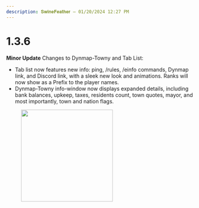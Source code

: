 ```yaml
---
description: 𝐒𝐰𝐢𝐧𝐞𝐅𝐞𝐚𝐭𝐡𝐞𝐫 — 01/20/2024 12:27 PM
---
```


# 1.3.6

**Minor Update** Changes to Dynmap-Towny and Tab List:

* Tab list now features new info: ping, /rules, /einfo commands, Dynmap link, and Discord link, with a sleek new look and animations. Ranks will now show as a Prefix to the player names.
* Dynmap-Towny info-window now displays expanded details, including bank balances, upkeep, taxes, residents count, town quotes, mayor, and most importantly, town and nation flags.

<figure><img src="../../../.gitbook/assets/image (94).png" alt="" width="246"><figcaption></figcaption></figure>

<figure><img src="../../../.gitbook/assets/image (3).webp" alt=""><figcaption></figcaption></figure>

